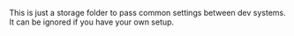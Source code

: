 This is just a storage folder to pass common settings between dev systems. It can be ignored if you have your own setup.